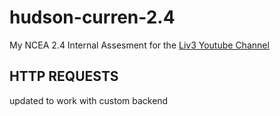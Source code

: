 # hudson-curren-2.4

My NCEA 2.4 Internal Assesment for the [Liv3 Youtube Channel](https://www.youtube.com/channel/UCtbivXmEZrr6aKtx3CjMMVg)

## HTTP REQUESTS

updated to work with custom backend
